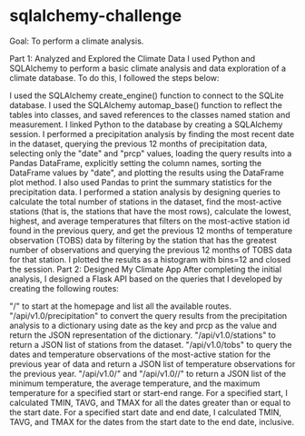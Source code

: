 # sqlalchemy-challenge
Goal: To perform a climate analysis. 

Part 1: Analyzed and Explored the Climate Data
I used Python and SQLAlchemy to perform a basic climate analysis and data exploration of a climate database. To do this, I followed the steps below:

I used the SQLAlchemy create_engine() function to connect to the SQLite database.
I used the SQLAlchemy automap_base() function to reflect the tables into classes, and saved references to the classes named station and measurement.
I linked Python to the database by creating a SQLAlchemy session.
I performed a precipitation analysis by finding the most recent date in the dataset, querying the previous 12 months of precipitation data, selecting only the "date" and "prcp" values, loading the query results into a Pandas DataFrame, explicitly setting the column names, sorting the DataFrame values by "date", and plotting the results using the DataFrame plot method. I also used Pandas to print the summary statistics for the precipitation data.
I performed a station analysis by designing queries to calculate the total number of stations in the dataset, find the most-active stations (that is, the stations that have the most rows), calculate the lowest, highest, and average temperatures that filters on the most-active station id found in the previous query, and get the previous 12 months of temperature observation (TOBS) data by filtering by the station that has the greatest number of observations and querying the previous 12 months of TOBS data for that station. I plotted the results as a histogram with bins=12 and closed the session.
Part 2: Designed My Climate App
After completing the initial analysis, I designed a Flask API based on the queries that I developed by creating the following routes:

"/" to start at the homepage and list all the available routes.
"/api/v1.0/precipitation" to convert the query results from the precipitation analysis to a dictionary using date as the key and prcp as the value and return the JSON representation of the dictionary.
"/api/v1.0/stations" to return a JSON list of stations from the dataset.
"/api/v1.0/tobs" to query the dates and temperature observations of the most-active station for the previous year of data and return a JSON list of temperature observations for the previous year.
"/api/v1.0/<start>" and "/api/v1.0/<start>/<end>" to return a JSON list of the minimum temperature, the average temperature, and the maximum temperature for a specified start or start-end range. For a specified start, I calculated TMIN, TAVG, and TMAX for all the dates greater than or equal to the start date. For a specified start date and end date, I calculated TMIN, TAVG, and TMAX for the dates from the start date to the end date, inclusive.
